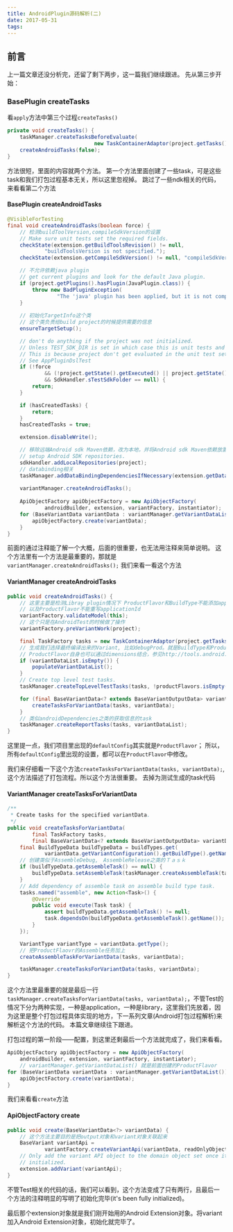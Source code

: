```yaml
---
title: AndroidPlugin源码解析(二)
date: 2017-05-31
tags:
---
```


## 前言

上一篇文章还没分析完，还留了剩下两步，这一篇我们继续跟进。
先从第三步开始：

### BasePlugin createTasks

看`apply`方法中第三个过程`createTasks()`

~~~ java
private void createTasks() {
    taskManager.createTasksBeforeEvaluate(
                            new TaskContainerAdaptor(project.getTasks()));
    createAndroidTasks(false);
}
~~~

方法很短，里面的内容就两个方法。
第一个方法里面创建了一些task，可是这些task和我们打包过程基本无关，所以这里忽视掉。
跳过了一些ndk相关的代码，来看看第二个方法

#### BasePlugin createAndroidTasks

~~~ java
@VisibleForTesting
final void createAndroidTasks(boolean force) {
    // 检测buildToolVersion,compileSdkVersion的设置
    // Make sure unit tests set the required fields.
    checkState(extension.getBuildToolsRevision() != null,
            "buildToolsVersion is not specified.");
    checkState(extension.getCompileSdkVersion() != null, "compileSdkVersion is not specified.");

    // 不允许依赖java plugin
    // get current plugins and look for the default Java plugin.
    if (project.getPlugins().hasPlugin(JavaPlugin.class)) {
        throw new BadPluginException(
                "The 'java' plugin has been applied, but it is not compatible with the Android plugins.");
    }
    
    // 初始化TargetInfo这个类
    // 这个类负责给build project的时候提供需要的信息
    ensureTargetSetup();

    // don't do anything if the project was not initialized.
    // Unless TEST_SDK_DIR is set in which case this is unit tests and we don't return.
    // This is because project don't get evaluated in the unit test setup.
    // See AppPluginDslTest
    if (!force
            && (!project.getState().getExecuted() || project.getState().getFailure() != null)
            && SdkHandler.sTestSdkFolder == null) {
        return;
    }

    if (hasCreatedTasks) {
        return;
    }
    hasCreatedTasks = true;

    extension.disableWrite();

    // 移除远端Android sdk Maven依赖，改为本地，并将Android sdk Maven依赖放置到最前方
    // setup Android SDK repositories.
    sdkHandler.addLocalRepositories(project);
    // databinding相关
    taskManager.addDataBindingDependenciesIfNecessary(extension.getDataBinding());
  
    variantManager.createAndroidTasks();
    
    ApiObjectFactory apiObjectFactory = new ApiObjectFactory(
            androidBuilder, extension, variantFactory, instantiator);
    for (BaseVariantData variantData : variantManager.getVariantDataList())  {
        apiObjectFactory.create(variantData);
    }
}
~~~

前面的通过注释能了解一个大概，后面的很重要，也无法用注释来简单说明。
这个方法里有一个方法是最重要的，那就是`variantManager.createAndroidTasks();`
我们来看一看这个方法

#### VariantManager createAndroidTasks

~~~ java
public void createAndroidTasks() {
    // 这里主要是检测Libray plugin情况下 ProductFlavor和BuildType不能添加applicationIdSuffix和Jack支持
    // 以及ProductFlavor不能重写applicationId
    variantFactory.validateModel(this);
    // 这个只是在AndroidTest的时候做了操作
    variantFactory.preVariantWork(project);

    final TaskFactory tasks = new TaskContainerAdaptor(project.getTasks());
    // 生成我们选择最终编译出来的Variant, 比如debugProd。就是BuildType和ProductFlaovr结合生成的
    // ProductFlavor自身也可以通过dimensions结合，参见http://tools.android.com/tech-docs/new-build-system/user-guide#TOC-Multi-flavor-variants
    if (variantDataList.isEmpty()) {
        populateVariantDataList();
    }
    // Create top level test tasks.
    taskManager.createTopLevelTestTasks(tasks, !productFlavors.isEmpty());

    for (final BaseVariantData<? extends BaseVariantOutputData> variantData : variantDataList) {
        createTasksForVariantData(tasks, variantData);
    }
    // 类似androidDependencies之类的获取信息的task
    taskManager.createReportTasks(tasks, variantDataList);
}
~~~

这里提一点，我们项目里出现的`defaultConfig`其实就是`ProductFlavor`；
所以，所有`defaultConfig`里出现的设置，都可以在`ProductFlavor`中修改。

我们来仔细看一下这个方法`createTasksForVariantData(tasks, variantData);`,这个方法描述了打包流程。所以这个方法很重要。
去掉为测试生成的task代码

#### VariantManager createTasksForVariantData

~~~ java
/**
 * Create tasks for the specified variantData.
 */
public void createTasksForVariantData(
        final TaskFactory tasks,
        final BaseVariantData<? extends BaseVariantOutputData> variantData) {
    final BuildTypeData buildTypeData = buildTypes.get(
            variantData.getVariantConfiguration().getBuildType().getName());
    // 创建类似于AssembleDebug,　AssembleRelease之类的Ｔａｓｋ
    if (buildTypeData.getAssembleTask() == null) {
        buildTypeData.setAssembleTask(taskManager.createAssembleTask(tasks, buildTypeData));
    }
    // Add dependency of assemble task on assemble build type task.
    tasks.named("assemble", new Action<Task>() {
        @Override
        public void execute(Task task) {
            assert buildTypeData.getAssembleTask() != null;
            task.dependsOn(buildTypeData.getAssembleTask().getName());
        }
    });

    VariantType variantType = variantData.getType();
    // 把ProductFlaovr的Assemble任务加上
    createAssembleTaskForVariantData(tasks, variantData);

    taskManager.createTasksForVariantData(tasks, variantData);
}
~~~

这个方法里最重要的就是最后一行`taskManager.createTasksForVariantData(tasks, variantData);`，不管Test的情况下分为两种实现，一种是application，一种是library，这里我们先放着，因为这里是整个打包过程具体实现的地方，下一系列文章(Android打包过程解析)来解析这个方法的代码。
本篇文章继续往下跟进。

打包过程的第一阶段——配置，到这里还剩最后一个方法就完成了，我们来看看。

~~~ java
ApiObjectFactory apiObjectFactory = new ApiObjectFactory(
    androidBuilder, extension, variantFactory, instantiator);
    // variantManager.getVariantDataList() 就是前面创建的ProductFlavor
for (BaseVariantData variantData : variantManager.getVariantDataList())  {
    apiObjectFactory.create(variantData);
}
~~~

我们来看看`create`方法

#### ApiObjectFactory create

~~~ java
public void create(BaseVariantData<?> variantData) {
    // 这个方法主要目的是把output对象和variant对象关联起来
    BaseVariant variantApi =
            variantFactory.createVariantApi(variantData, readOnlyObjectProvider);
    // Only add the variant API object to the domain object set once it's been fully
    // initialized.
    extension.addVariant(variantApi);
}
~~~

不管Test相关的代码的话，我们可以看到，这个方法变成了只有两行，且最后一个方法的注释明显的写明了初始化完毕(it's been fully initialized)。

最后那个extension对象就是我们刚开始用的Android Extension对象。将variant加入Android Extension对象，初始化就完毕了。